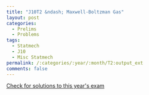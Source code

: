 ```yaml
---
title: "J10T2 &ndash; Maxwell-Boltzman Gas"
layout: post
categories:
  - Prelims
  - Problems
tags:
  - Statmech
  - J10
  - Misc Statmech
permalink: /:categories/:year/:month/T2:output_ext
comments: false
---
```

<object data="2010J2T.pdf" type="application/pdf" width="100%" height="500"></object>
<div class="message"><a href='https://princetonprelim.com/prelim/24/'>Check for solutions to this year's exam</a></div>